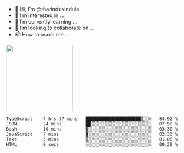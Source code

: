 - 👋 Hi, I’m @tharinduvindula
- 👀 I’m interested in ...
- 🌱 I’m currently learning ...
- 💞️ I’m looking to collaborate on ...
- 📫 How to reach me ...

<!---
tharinduvindula/tharinduvindula is a ✨ special ✨ repository because its `README.md` (this file) appears on your GitHub profile.
You can click the Preview link to take a look at your changes.
--->

<img height="180em" src="https://github-readme-stats.vercel.app/api?username=tharinduvindula&show_icons=true&hide_border=false&&count_private=true&include_all_commits=true" />


<!--START_SECTION:waka-->

```text
TypeScript    4 hrs 37 mins   █████████████████████▒░░░   84.92 %
JSON          24 mins         ██░░░░░░░░░░░░░░░░░░░░░░░   07.58 %
Bash          10 mins         ▓░░░░░░░░░░░░░░░░░░░░░░░░   03.30 %
JavaScript    7 mins          ▓░░░░░░░░░░░░░░░░░░░░░░░░   02.33 %
Text          3 mins          ▒░░░░░░░░░░░░░░░░░░░░░░░░   01.06 %
HTML          0 secs          ░░░░░░░░░░░░░░░░░░░░░░░░░   00.29 %
```

<!--END_SECTION:waka-->
